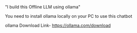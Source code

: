 "I build this Offline LLM using ollama"

You need to install ollama locally on your PC to use this chatbot

ollama Download Link- https://ollama.com/download
